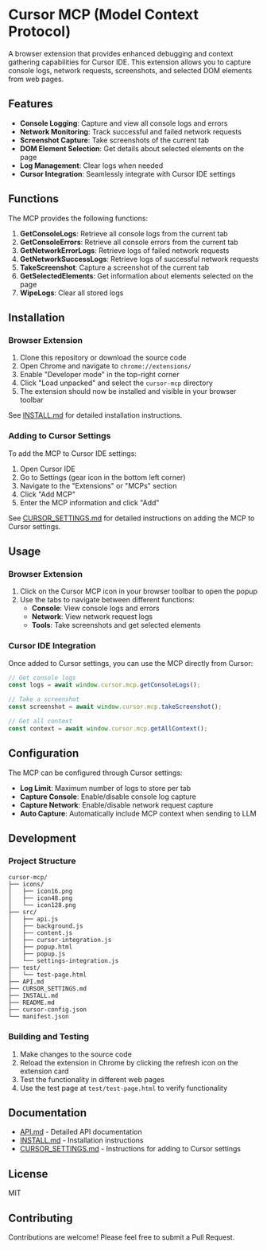 # Cursor MCP (Model Context Protocol)

A browser extension that provides enhanced debugging and context gathering capabilities for Cursor IDE. This extension allows you to capture console logs, network requests, screenshots, and selected DOM elements from web pages.

## Features

- **Console Logging**: Capture and view all console logs and errors
- **Network Monitoring**: Track successful and failed network requests
- **Screenshot Capture**: Take screenshots of the current tab
- **DOM Element Selection**: Get details about selected elements on the page
- **Log Management**: Clear logs when needed
- **Cursor Integration**: Seamlessly integrate with Cursor IDE settings

## Functions

The MCP provides the following functions:

1. **GetConsoleLogs**: Retrieve all console logs from the current tab
2. **GetConsoleErrors**: Retrieve all console errors from the current tab
3. **GetNetworkErrorLogs**: Retrieve logs of failed network requests
4. **GetNetworkSuccessLogs**: Retrieve logs of successful network requests
5. **TakeScreenshot**: Capture a screenshot of the current tab
6. **GetSelectedElements**: Get information about elements selected on the page
7. **WipeLogs**: Clear all stored logs

## Installation

### Browser Extension

1. Clone this repository or download the source code
2. Open Chrome and navigate to `chrome://extensions/`
3. Enable "Developer mode" in the top-right corner
4. Click "Load unpacked" and select the `cursor-mcp` directory
5. The extension should now be installed and visible in your browser toolbar

See [INSTALL.md](INSTALL.md) for detailed installation instructions.

### Adding to Cursor Settings

To add the MCP to Cursor IDE settings:

1. Open Cursor IDE
2. Go to Settings (gear icon in the bottom left corner)
3. Navigate to the "Extensions" or "MCPs" section
4. Click "Add MCP"
5. Enter the MCP information and click "Add"

See [CURSOR_SETTINGS.md](CURSOR_SETTINGS.md) for detailed instructions on adding the MCP to Cursor settings.

## Usage

### Browser Extension

1. Click on the Cursor MCP icon in your browser toolbar to open the popup
2. Use the tabs to navigate between different functions:
   - **Console**: View console logs and errors
   - **Network**: View network request logs
   - **Tools**: Take screenshots and get selected elements

### Cursor IDE Integration

Once added to Cursor settings, you can use the MCP directly from Cursor:

```javascript
// Get console logs
const logs = await window.cursor.mcp.getConsoleLogs();

// Take a screenshot
const screenshot = await window.cursor.mcp.takeScreenshot();

// Get all context
const context = await window.cursor.mcp.getAllContext();
```

## Configuration

The MCP can be configured through Cursor settings:

- **Log Limit**: Maximum number of logs to store per tab
- **Capture Console**: Enable/disable console log capture
- **Capture Network**: Enable/disable network request capture
- **Auto Capture**: Automatically include MCP context when sending to LLM

## Development

### Project Structure

```
cursor-mcp/
├── icons/
│   ├── icon16.png
│   ├── icon48.png
│   └── icon128.png
├── src/
│   ├── api.js
│   ├── background.js
│   ├── content.js
│   ├── cursor-integration.js
│   ├── popup.html
│   ├── popup.js
│   └── settings-integration.js
├── test/
│   └── test-page.html
├── API.md
├── CURSOR_SETTINGS.md
├── INSTALL.md
├── README.md
├── cursor-config.json
└── manifest.json
```

### Building and Testing

1. Make changes to the source code
2. Reload the extension in Chrome by clicking the refresh icon on the extension card
3. Test the functionality in different web pages
4. Use the test page at `test/test-page.html` to verify functionality

## Documentation

- [API.md](API.md) - Detailed API documentation
- [INSTALL.md](INSTALL.md) - Installation instructions
- [CURSOR_SETTINGS.md](CURSOR_SETTINGS.md) - Instructions for adding to Cursor settings

## License

MIT

## Contributing

Contributions are welcome! Please feel free to submit a Pull Request.